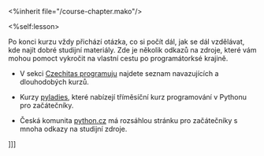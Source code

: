 <%inherit file="/course-chapter.mako"/>

<%self:lesson>

Po konci kurzu vždy přichází otázka, co si počít dál, jak se dál vzdělávat,
kde najít dobré studijní materiály. Zde je několik odkazů na zdroje, které vám
mohou pomoct vykročit na vlastní cestu po programátorksé krajině.

* V sekci [Czechitas programuju](https://www.czechitas.cz/cs/co-delame/programuju) najdete seznam navazujících a dlouhodobých kurzů.

* Kurzy [pyladies](https://pyladies.cz/), které nabízejí tříměsíční kurz programování v Pythonu pro začátečníky.

* Česká komunita [python.cz](https://python.cz/zacatecnici/) má rozsáhlou stránku pro začátečníky s mnoha odkazy na studijní zdroje.

]]]


